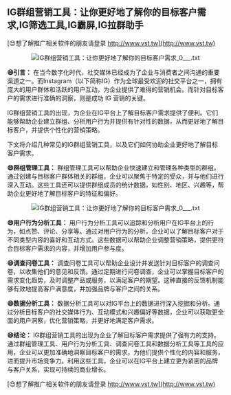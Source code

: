 ## **IG群组营销工具：让你更好地了解你的目标客户需求,IG筛选工具,IG霸屏,IG拉群助手**

[😍想了解推广相关软件的朋友请登录 http://www.vst.tw](http://www.vst.tw)

 <center><img src="https://vst.tw/MP4/tuiguang/png/7.png" alt="IG群组营销工具：让你更好地了解你的目标客户需求_0___.txt"></center>

**😄引言：**
在当今数字化时代，社交媒体已经成为了企业与消费者之间沟通的重要渠道之一。而Instagram（以下简称IG）作为全球最受欢迎的社交平台之一，拥有庞大的用户群体和活跃的用户互动，为企业提供了难得的营销机会。而针对目标客户的需求进行准确的洞察，则是成功 IG 营销的关键。

IG群组营销工具的出现，为企业在IG平台上了解目标客户需求提供了便利。它们能够帮助企业建立群组、分析用户行为并提供有针对性的数据，从而更好地了解目标客户，并提供个性化的营销策略。

下文将介绍几种常见的IG群组营销工具，以及它们如何协助企业更好地了解目标客户需求。

**😄群组管理工具：**
群组管理工具可以帮助企业快速建立和管理各种类型的群组。通过创建与目标客户群体相关的群组，企业可以聚焦于特定的受众，并与他们进行深入互动。这些工具还可以提供群组成员的统计数据，如性别、地区、兴趣等，帮助企业更好地了解目标客户的特征和偏好。

 <center><img src="https://vst.tw/MP4/tuiguang/png/1.png" alt="IG群组营销工具：让你更好地了解你的目标客户需求_0___.txt"></center>

**😄用户行为分析工具：**
用户行为分析工具可以追踪和分析用户在IG平台上的行为，如点赞、评论、分享等。通过对用户行为的分析，企业可以了解目标客户对于不同类型内容的喜好和互动方式。这些数据可以帮助企业调整营销策略，提供更符合目标客户需求的内容，并增加用户参与度。

**😄调查问卷工具：**
调查问卷工具可以帮助企业设计并发送针对目标客户的调查问卷，以收集他们的意见和反馈。通过定期进行问卷调查，企业可以掌握目标客户的需求变化趋势，及时调整产品或服务，以满足客户的期望。这种直接的反馈机制能够有效地提高客户满意度，并加强品牌与客户之间的关系。

**😄数据分析工具：**
数据分析工具可以对IG平台上的数据进行深入挖掘和分析。通过分析目标客户的社交媒体行为、互动模式和兴趣偏好等数据，企业可以获取更全面的用户洞察，优化营销策略，并更好地满足客户需求。

**😄结论：**
IG群组营销工具的出现为企业了解目标客户需求提供了强有力的支持。通过群组管理工具、用户行为分析工具、调查问卷工具和数据分析工具等工具的应用，企业可以更加准确地洞察目标客户的需求，为他们提供个性化的内容和服务，进而提升市场竞争力。利用这些工具，企业可以在IG平台上建立更为紧密的品牌与客户关系，实现可持续的商业增长。

[😍想了解推广相关软件的朋友请登录 http://www.vst.tw](http://www.vst.tw)



